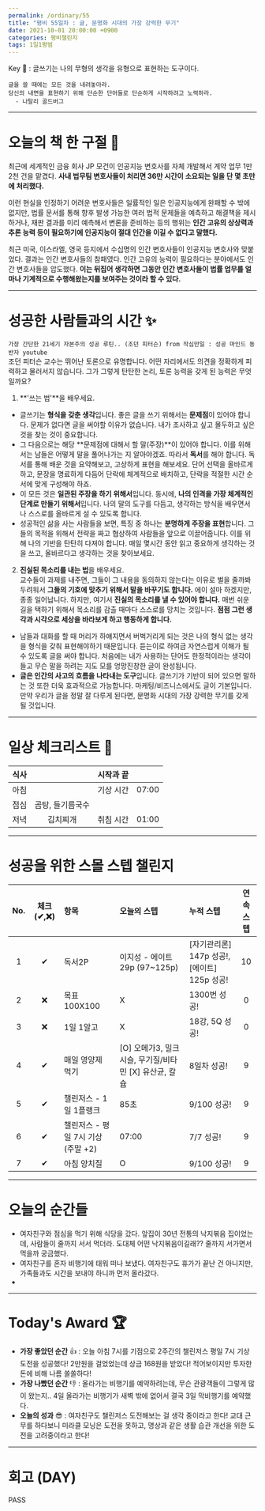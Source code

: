 ```yaml
---
permalink: /ordinary/55
title: "평비 55일차 : 글, 문명화 시대의 가장 강력한 무기"
date: 2021-10-01 20:00:00 +0900
categories: 평비챌린지
tags: 1일1평범
---  
```

Key 🔑 : 글쓰기는 나의 무형의 생각을 유형으로 표현하는 도구이다.
```
글을 쓸 때에는 모든 것을 내려놓아라.
당신의 내면을 표현하기 위해 단순한 단어들로 단순하게 시작하려고 노력하라.
  - 나탈리 골드버그
```

---
# 오늘의 책 한 구절 📕
최근에 세계적인 금융 회사 JP 모건이 인공지능 변호사를 자체 개발해서 계약 업무 1만 2천 건을 맡겼다. **사내 법무팀 변호사들이 처리면 36만 시간이 소요되는 일을 단 몇 초만에 처리했다.**  

이런 현실을 인정하기 어려운 변호사들은 일률적인 일은 인공지능에게 완패할 수 밖에 없지만, 법률 문서를 통해 향후 발생 가능한 여러 법적 문제들을 예측하고 해결책을 제시하거나, 재판 결과를 미리 예측해서 변론을 준비하는 등의 행위는 **인간 고유의 상상력과 추론 능력 등이 필요하기에 인공지능이 절대 인간을 이길 수 없다고 말했다.**  

최근 미국, 이스라엘, 영국 등지에서 수십명의 인간 변호사들이 인공지능 변호사와 맞붙었다. 결과는 인간 변호사들의 참패였다. 인간 고유의 능력이 필요하다는 분야에서도 인간 변호사들을 압도했다. **이는 뒤집어 생각하면 그동안 인간 변호사들이 법률 업무를 얼마나 기계적으로 수행해왔는지를 보여주는 것이라 할 수 있다.**  

---
# 성공한 사람들과의 시간 ✨
`가장 간단한 21세기 자본주의 성공 루틴.. (조던 피터슨) from 작심만일 : 성공 마인드 동반자 youtube`  
조던 피터슨 교수는 뛰어난 토론으로 유명합니다. 어떤 자리에서도 의견을 정확하게 피력하고 물러서지 않습니다. 그가 그렇게 탄탄한 논리, 토론 능력을 갖게 된 능력은 무엇일까요?  
1. **'쓰는 법'**을 배우세요.  
  - 글쓰기는 **형식을 갖춘 생각**입니다. 좋은 글을 쓰기 위해서는 **문제점**이 있어야 합니다. 문제가 없다면 글을 써야할 이유가 없습니다. 내가 조사하고 싶고 몰두하고 싶은 것을 찾는 것이 중요합니다.  
  - 그 다음으로는 해당 **문제점에 대해서 할 말(주장)**이 있어야 합니다. 이를 위해서는 남들은 어떻게 말을 풀어나가는 지 알아야겠죠. 따라서 **독서**를 해야 합니다. 독서를 통해 배운 것을 요약해보고, 고상하게 표현을 해보세요. 단어 선택을 올바르게 하고, 문장을 명료하게 다듬어 단락에 체계적으로 배치하고, 단락을 적절한 시간 순서에 맞게 구성해야 하죠.  
  - 이 모든 것은 **일관된 주장을 하기 위해서**입니다. 동시에, **나의 인격을 가장 체계적인 단계로 만들기 위해서**입니다. 나의 말의 도구를 다듬고, 생각하는 방식을 배우면서 나 스스로를 올바르게 설 수 있도록 합니다.  
  - 성공적인 삶을 사는 사람들을 보면, 특징 중 하나는 **분명하게 주장을 표현**합니다. 그들의 목적을 위해서 전략을 짜고 협상하여 사람들을 앞으로 이끌어줍니다. 이를 위해 나의 기반을 탄탄히 다져야 합니다. 매일 몇시간 동안 읽고 중요하게 생각하는 것을 쓰고, 올바르다고 생각하는 것을 찾아보세요.  
2. **진실된 목소리를 내는 법**을 배우세요.  
  교수들이 과제를 내주면, 그들이 그 내용을 동의하지 않는다는 이유로 벌을 줄까봐 두려워서 **그들의 기호에 맞추기 위해서 말을 바꾸기도 합니다.** 에이 설마 하겠지만, 종종 일어납니다. 하지만, 여기서 **진실의 목소리를 낼 수 있어야 합니다.** 매번 쉬운 길을 택하기 위해서 목소리를 감출 때마다 스스로를 망치는 것입니다. **점점 그런 생각과 시각으로 세상을 바라보게 하고 행동하게 합니다.**
- 남들과 대화를 할 때 머리가 하얘지면서 버벅거리게 되는 것은 나의 형식 없는 생각을 형식을 갖춰 표현해야하기 때문입니다. 듣는이로 하여금 자연스럽게 이해가 될 수 있도록 글을 써야 합니다. 처음에는 내가 사용하는 단어도 한정적이라는 생각이 들고 무슨 말을 하려는 지도 모를 엉망진창한 글이 완성됩니다.  
- **글은 인간의 사고의 흐름을 나타내는 도구**입니다. 글쓰기가 기반이 되어 있으면 말하는 것 또한 더욱 효과적으로 가능합니다. 마케팅/비즈니스에서도 글이 기본입니다. 만약 우리가 글을 정말 잘 다루게 된다면, 문명화 시대의 가장 강력한 무기를 갖게 될 것입니다.  

---
# 일상 체크리스트 📃

| 식사 |  | 시작과 끝 |  |
|:----:|:----:|:----:|:----:|
| 아침 |  | 기상 시간 | 07:00 |
| 점심 | 곰탕, 들기름국수 |  |  |
| 저녁 | 김치찌개 | 취침 시간 | 01:00 |

---
# 성공을 위한 스몰 스텝 챌린지

| No. | 체크(✔,❌) | 항목 | 오늘의 스텝 | 누적 스텝 | 연속 스텝 |
|:----:|:----:|:----|:----|:----|:----:|
| 1 | ✔ | 독서2P | 이지성 - 에이트 29p (97~125p) | [자기관리론] 147p 성공!, [에이트] 125p 성공! | 10 |
| 2 | ❌ | 목표 100X100 | X | 1300번 성공! | 0 |
| 3 | ❌ | 1일 1알고 | X | 18강, 5Q 성공! | 0 |
| 4 | ✔ | 매일 영양제 먹기 | [O] 오메가3, 밀크시슬, 무기질/비타민 [X] 유산균, 칼슘 | 8일차 성공! | 9 |
| 5 | ✔ | 챌린저스 - 1일 1플랭크 | 85초 | 9/100 성공! | 9 |
| 6 | ✔ | 챌린저스 - 평일 7시 기상(주말 +2) | 07:00 | 7/7 성공! | 9 |
| 7 | ✔ | 아침 양치질 | O | 9/100 성공! | 9 |

---
# 오늘의 순간들
- 여자친구와 점심을 먹기 위해 식당을 갔다. 앞집이 30년 전통의 낙지볶음 집이었는데, 사람들이 줄까지 서서 먹더라. 도대체 어떤 낙지볶음이길래?? 줄까지 서가면서 먹을까 궁금했다.  
- 여자친구를 혼자 비행기에 태워 떠나 보냈다. 여자친구도 휴가가 끝난 건 아니지만, 가족들과도 시간을 보내야 하니까 먼저 올라갔다.  
- 
---
# Today's Award 🏆
- **가장 좋았던 순간** 👍 : 오늘 아침 7시를 기점으로 2주간의 챌린저스 평일 7시 기상 도전을 성공했다! 2만원을 걸었었는데 상금 168원을 받았다! 적어보이지만 투자한 돈에 비해 나름 쏠쏠하다!
- **가장 나빴던 순간** 👎 : 올라가는 비행기를 예약하려는데, 무슨 관광객들이 그렇게 많이 왔는지.. 4일 올라가는 비행기가 새벽 밖에 없어서 결국 3일 막비행기를 예약했다.  
- **오늘의 성과** 😎 : 여자친구도 챌린저스 도전해보는 걸 생각 중이라고 한다! 교대 근무를 하다보니 미라클 모닝은 도전을 못하고, 명상과 같은 생활 습관 개선을 위한 도전을 고려중이라고 한다!  

---
# 회고 (DAY)
PASS